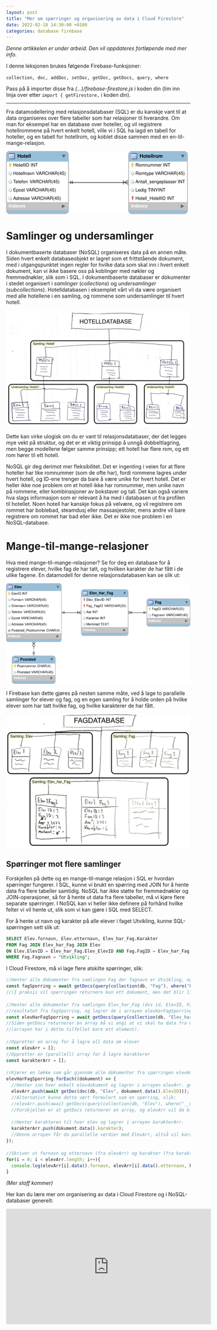 ```yaml
---
layout: post
title: "Mer om spørringer og organisering av data i Cloud Firestore"
date: 2022-02-10 14:30:00 +0100
categories: database firebase
---
```

_Denne artikkelen er under arbeid. Den vil oppdateres fortløpende med mer info._

I denne leksjonen brukes følgende Firebase-funksjoner:

`collection, doc, addDoc, setDoc, getDoc, getDocs, query, where` 

Pass på å importer disse fra _(...)/firebase-firestore.js_ i koden din (lim inn linja over etter `import { getFirestore,` i koden din).

<hr />

Fra datamodellering med relasjonsdatabaser (SQL) er du kanskje vant til at data organiseres over flere tabeller som har relasjoner til hverandre. Om man for eksempel har en database over hoteller, og vil registrere hotellrommene på hvert enkelt hotell, ville vi i SQL ha lagd en tabell for hoteller, og en tabell for hotellrom, og koblet disse sammen med en en-til-mange-relasjon.

![Databasemodell av database for hotell og hotellrom](/img/2022-02-04-organisering-av-data-i-cloud-firestore/Hotell_db_mod.svg)

# Samlinger og undersamlinger
I dokumentbaserte databaser (NoSQL) organiseres data på en annen måte. Siden hvert enkelt databaseobjekt er lagret som et frittstående dokument, med i utgangspunktet ingen regler for hvilke data som skal inn i hvert enkelt dokument, kan vi ikke basere oss på koblinger med nøkler og fremmednøkler, slik som i SQL. I dokumentbaserte databaser er dokumenter i stedet organisert i _samlinger_ (_collections_) og _undersamlinger_ (_subcollections_). Hotelldatabasen i eksemplet vårt vil da være organisert med alle hotellene i en samling, og rommene som undersamlinger til hvert hotell.

![Modell av dokumentdatabase med samlinger, dokumenter og undersamlinger](/img/2022-02-04-organisering-av-data-i-cloud-firestore/dokumentdatabase-modell-hotell.jpg)

Dette kan virke ulogisk om du er vant til relasjonsdatabaser, der det legges mye vekt på struktur, og det er et viktig prinsipp å unngå dobbeltlagring, men begge modellene følger samme prinsipp; ett hotell har flere rom, og ett rom hører til ett hotell. 

NoSQL gir deg derimot mer fleksibilitet. Det er ingenting i veien for at flere hoteller har like romnummer (som de ofte har), fordi rommene lagres under hvert hotell, og ID-ene trenger da bare å være unike for hvert hotell. Det er heller ikke noe problem om et hotell ikke har romnummer, men unike navn på rommene, eller kombinasjoner av bokstaver og tall. Det kan også variere hva slags informasjon som er relevant å ha med i databasen ut fra profilen til hotellet. Noen hotell har kanskje fokus på velvære, og vil registrere om rommet har boblebad, steamdusj eller massasjestoler, mens andre vil bare registrere om rommet har bad eller ikke. Det er ikke noe problem i en NoSQL-database.

# Mange-til-mange-relasjoner
Hva med mange-til-mange-relasjoner? Se for deg en database for å registrere elever, hvilke fag de har tatt, og hvilken karakter de har fått i de ulike fagene. En datamodell for denne relasjonsdatabasen kan se slik ut:

![Databasemodell av database for elever og fag](/img/2022-02-04-organisering-av-data-i-cloud-firestore/elev_fag_dbmod.svg)

I Firebase kan dette gjøres på nesten samme måte, ved å lage to parallelle samlinger for elever og fag, og en egen samling for å holde orden på hvilke elever som har tatt hvilke fag, og hvilke karakterer de har fått. 

![Modell av dokumentdatabase med parallelle samlinger og dokumenter](/img/2022-02-04-organisering-av-data-i-cloud-firestore/dokumentdatabase-modell-elev_fag.jpg)

## Spørringer mot flere samlinger
Forskjellen på dette og en mange-til-mange relasjon i SQL er hvordan spørringer fungerer. I SQL, kunne vi brukt en spørring med JOIN for å hente data fra flere tabeller samtidig. NoSQL har ikke støtte for fremmednøkler og JOIN-operasjoner, så for å hente ut data fra flere tabeller, må vi kjøre flere separate spørringer. I NoSQL kan vi heller ikke definere på forhånd hvilke felter vi vil hente ut, slik som vi kan gjøre i SQL med SELECT.

For å hente ut navn og karakter på alle elever i faget Utvikling, kunne SQL-spørringen sett slik ut:
```sql
SELECT Elev.fornavn, Elev.etternavn, Elev_har_Fag.Karakter
FROM Fag JOIN Elev_har_Fag JOIN Elev
ON Elev.ElevID = Elev_har_Fag.Elev_ElevID AND Fag.FagID = Elev_har_Fag.Fag_FagID
WHERE Fag.Fagnavn = "Utvikling";
```

I Cloud Firestore, må vi lage flere atskilte spørringer, slik:
```javascript
//Henter alle dokumenter fra samlingen Fag der fagnavn er Utvikling, og lagrer de i arrayen fagSporring
const fagSporring = await getDocs(query(collection(db, "Fag"), where("Fagnavn", "==", "Utvikling")));
//(I praksis vil spørringen returnere kun ett dokument, men det blir likevel lagret som en array med ett element)

//Henter alle dokumenter fra samlingen Elev_har_Fag (dvs id, ElevID, FagID, år og karakter) der FagID er lik  
//resultatet fra fagSporring, og lagrer de i arrayen elevHarFagSporring. 
const elevHarFagSporring = await getDocs(query(collection(db, "Elev_har_Fag"), where("FagID", "==", fagSporring[0].id)));
//Siden getDocs returnerer en array må vi angi at vi skal ha data fra element 0 i arrayen 
//(arrayen har i dette tilfellet bare ett element).

//Oppretter en array for å lagre all data om elever 
const elevArr = [];
//Oppretter en (parallell) array for å lagre karakterer
const karakterArr = [];

//Kjører en løkke som går gjennom alle dokumenter fra spørringen elevHarFagSporring.
elevHarFagSporring.forEach((dokument) => {
  //Henter inn hver enkelt elevdokument og lagrer i arrayen elevArr. getDoc henter et dokument med en bestemt id. 
  elevArr.push(await getDoc(doc(db, "Elev", dokument.data().ElevID)));
  //Alternativt kunne dette vært formulert som en spørring, slik: 
  //elevArr.push(await getDocs(query(collection(db, "Elev"), where("__name__", "==", dokument.data.ElevID)));
  //Forskjellen er at getDocs returnerer en array, og elevArr vil da bli en nøstet array.
  
  //Henter karakteren til hver elev og lagrer i arrayen karakterArr. 
  karakterArr.push(dokument.data().karakter);
  //Denne arrayen får da parallelle verdier med ElevArr, altså vil karakterene komme i rekkefølge med riktig elev.
});

//Skriver ut fornavn og etternavn (fra elevArr) og karakter (fra karakterArr) til alle elever
for(i = 0; i < elevArr.length; i++){
  console.log(elevArr[i].data().fornavn, elevArr[i].data().etternavn, karakterArr[i];
}
```
_(Mer stoff kommer)_

Her kan du lære mer om organisering av data i Cloud Firestore og i NoSQL-databaser generelt:

<iframe width="560" height="315" src="https://www.youtube-nocookie.com/embed/v_hR4K4auoQ" title="YouTube video player" frameborder="0" allow="accelerometer; autoplay; clipboard-write; encrypted-media; gyroscope; picture-in-picture" allowfullscreen></iframe>
